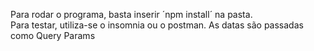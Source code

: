 Para rodar o programa, basta inserir ´npm install´ na pasta. <br>
Para testar, utiliza-se o insomnia ou o postman. As datas são passadas como Query Params
